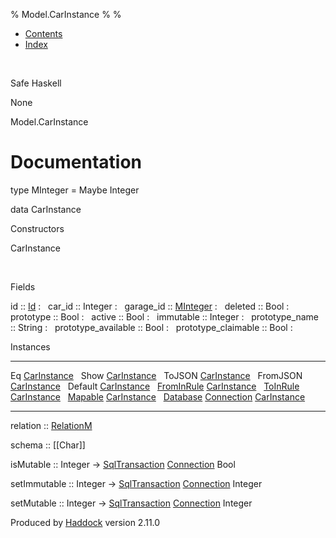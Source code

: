 % Model.CarInstance
% 
% 

-   [Contents](index.html)
-   [Index](doc-index.html)

 

Safe Haskell

None

Model.CarInstance

Documentation
=============

type MInteger = Maybe Integer

data CarInstance

Constructors

CarInstance

 

Fields

id :: [Id](Model-General.html#t:Id)
:    
car\_id :: Integer
:    
garage\_id :: [MInteger](Model-CarInstance.html#t:MInteger)
:    
deleted :: Bool
:    
prototype :: Bool
:    
active :: Bool
:    
immutable :: Integer
:    
prototype\_name :: String
:    
prototype\_available :: Bool
:    
prototype\_claimable :: Bool
:    

Instances

  --------------------------------------------------------------------------------------------------------------------------------------------------- ---
  Eq [CarInstance](Model-CarInstance.html#t:CarInstance)                                                                                               
  Show [CarInstance](Model-CarInstance.html#t:CarInstance)                                                                                             
  ToJSON [CarInstance](Model-CarInstance.html#t:CarInstance)                                                                                           
  FromJSON [CarInstance](Model-CarInstance.html#t:CarInstance)                                                                                         
  Default [CarInstance](Model-CarInstance.html#t:CarInstance)                                                                                          
  [FromInRule](Data-InRules.html#t:FromInRule) [CarInstance](Model-CarInstance.html#t:CarInstance)                                                     
  [ToInRule](Data-InRules.html#t:ToInRule) [CarInstance](Model-CarInstance.html#t:CarInstance)                                                         
  [Mapable](Model-General.html#t:Mapable) [CarInstance](Model-CarInstance.html#t:CarInstance)                                                          
  [Database](Model-General.html#t:Database) [Connection](Data-SqlTransaction.html#t:Connection) [CarInstance](Model-CarInstance.html#t:CarInstance)    
  --------------------------------------------------------------------------------------------------------------------------------------------------- ---

relation :: [RelationM](Data-Relation.html#t:RelationM)

schema :: [[Char]]

isMutable :: Integer -\>
[SqlTransaction](Data-SqlTransaction.html#t:SqlTransaction)
[Connection](Data-SqlTransaction.html#t:Connection) Bool

setImmutable :: Integer -\>
[SqlTransaction](Data-SqlTransaction.html#t:SqlTransaction)
[Connection](Data-SqlTransaction.html#t:Connection) Integer

setMutable :: Integer -\>
[SqlTransaction](Data-SqlTransaction.html#t:SqlTransaction)
[Connection](Data-SqlTransaction.html#t:Connection) Integer

Produced by [Haddock](http://www.haskell.org/haddock/) version 2.11.0
